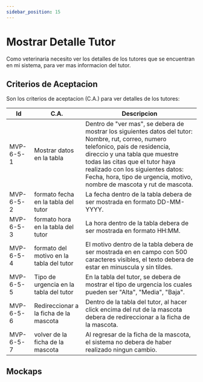 ```yaml
---
sidebar_position: 15
---
```


# Mostrar Detalle Tutor

Como veterinaria necesito ver los detalles de los tutores que se encuentran en mi sistema, para ver mas informacion del tutor.

<!-- En la siguiente imagen reprecenta el flujo general de la historia de usuario:
![Task Flow de Gestionar citas](/img/gestionar_citas/agregar_cita/agregar_cita_diagrama.svg) -->

## Criterios de Aceptacion
Son los criterios de aceptacion (C.A.) para ver detalles de los tutores:

| Id | C.A. | Descripcion | 
|-------------------- | -------- | -------- | 
| MVP-6-5-1 | Mostrar datos en la tabla | Dentro de "ver mas", se debera de mostrar los siguientes datos del tutor: Nombre, rut, correo, numero telefonico, pais de residencia, direccio y una tabla que muestre todas las citas que el tutor haya realizado con los siguientes datos: Fecha, hora, tipo de urgencia, motivo, nombre de mascota y rut de mascota. |
| MVP-6-5-2 | formato fecha en la tabla del tutor | La fecha dentro de la tabla debera de ser mostrada en formato DD-MM-YYYY. |
| MVP-6-5-3 | formato hora en la tabla del tutor | La hora dentro de la tabla debera de ser mostrada en formato HH:MM. |
| MVP-6-5-4 | formato del motivo en la tabla del tutor | El motivo dentro de la tabla debera de ser mostrada en en campo con 500 caracteres visibles, el texto debera de estar en minuscula y sin tildes. |
| MVP-6-5-5 | Tipo de urgencia en la tabla del tutor | En la tabla del tutor, se debera de mostrar el tipo de urgencia los cuales pueden ser "Alta", "Media", "Baja". |
| MVP-6-5-6 | Redireccionar a la ficha de la mascota | Dentro de la tabla del tutor, al hacer click encima del rut de la mascota debera de redireccionar a la ficha de la mascota. |
| MVP-6-5-7 | volver de la ficha de la mascota  | Al regresar de la ficha de la mascota, el sistema  no debera de haber realizado ningun cambio. |



## Mockaps

<!-- ### Agregar sin error
![Mockap de Gestionar citas general](/img/gestionar_citas/agregar_cita/agregar_cita_mockap.svg)

### Agregar con marca de error
![Mockap de Gestionar citas tabla](/img/gestionar_citas/agregar_cita/agregar_cita_error_mockap.svg) -->